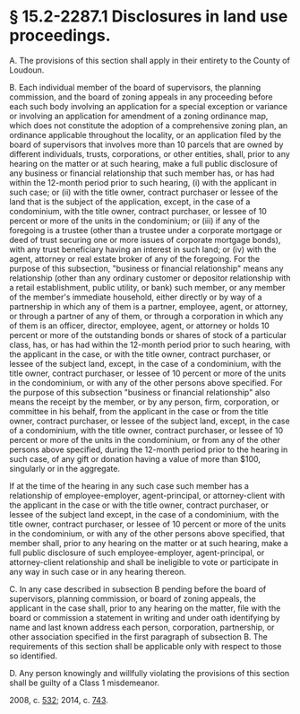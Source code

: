 # § 15.2-2287.1 Disclosures in land use proceedings.

<p>A. The provisions of this section shall apply in their entirety to the County of Loudoun.</p><p>B. Each individual member of the board of supervisors, the planning commission, and the board of zoning appeals in any proceeding before each such body involving an application for a special exception or variance or involving an application for amendment of a zoning ordinance map, which does not constitute the adoption of a comprehensive zoning plan, an ordinance applicable throughout the locality, or an application filed by the board of supervisors that involves more than 10 parcels that are owned by different individuals, trusts, corporations, or other entities, shall, prior to any hearing on the matter or at such hearing, make a full public disclosure of any business or financial relationship that such member has, or has had within the 12-month period prior to such hearing, (i) with the applicant in such case; or (ii) with the title owner, contract purchaser or lessee of the land that is the subject of the application, except, in the case of a condominium, with the title owner, contract purchaser, or lessee of 10 percent or more of the units in the condominium; or (iii) if any of the foregoing is a trustee (other than a trustee under a corporate mortgage or deed of trust securing one or more issues of corporate mortgage bonds), with any trust beneficiary having an interest in such land; or (iv) with the agent, attorney or real estate broker of any of the foregoing. For the purpose of this subsection, "business or financial relationship" means any relationship (other than any ordinary customer or depositor relationship with a retail establishment, public utility, or bank) such member, or any member of the member's immediate household, either directly or by way of a partnership in which any of them is a partner, employee, agent, or attorney, or through a partner of any of them, or through a corporation in which any of them is an officer, director, employee, agent, or attorney or holds 10 percent or more of the outstanding bonds or shares of stock of a particular class, has, or has had within the 12-month period prior to such hearing, with the applicant in the case, or with the title owner, contract purchaser, or lessee of the subject land, except, in the case of a condominium, with the title owner, contract purchaser, or lessee of 10 percent or more of the units in the condominium, or with any of the other persons above specified. For the purpose of this subsection "business or financial relationship" also means the receipt by the member, or by any person, firm, corporation, or committee in his behalf, from the applicant in the case or from the title owner, contract purchaser, or lessee of the subject land, except, in the case of a condominium, with the title owner, contract purchaser, or lessee of 10 percent or more of the units in the condominium, or from any of the other persons above specified, during the 12-month period prior to the hearing in such case, of any gift or donation having a value of more than $100, singularly or in the aggregate.</p><p>If at the time of the hearing in any such case such member has a relationship of employee-employer, agent-principal, or attorney-client with the applicant in the case or with the title owner, contract purchaser, or lessee of the subject land except, in the case of a condominium, with the title owner, contract purchaser, or lessee of 10 percent or more of the units in the condominium, or with any of the other persons above specified, that member shall, prior to any hearing on the matter or at such hearing, make a full public disclosure of such employee-employer, agent-principal, or attorney-client relationship and shall be ineligible to vote or participate in any way in such case or in any hearing thereon.</p><p>C. In any case described in subsection B pending before the board of supervisors, planning commission, or board of zoning appeals, the applicant in the case shall, prior to any hearing on the matter, file with the board or commission a statement in writing and under oath identifying by name and last known address each person, corporation, partnership, or other association specified in the first paragraph of subsection B. The requirements of this section shall be applicable only with respect to those so identified.</p><p>D. Any person knowingly and willfully violating the provisions of this section shall be guilty of a Class 1 misdemeanor.</p><p>2008, c. <a href='http://lis.virginia.gov/cgi-bin/legp604.exe?081+ful+CHAP0532'>532</a>; 2014, c. <a href='http://lis.virginia.gov/cgi-bin/legp604.exe?141+ful+CHAP0743'>743</a>.</p>